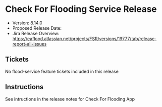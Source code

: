 # Check For Flooding Service Release

* Version: 8.14.0
* Proposed Release Date: 
* Jira Release Overview: https://eaflood.atlassian.net/projects/FSR/versions/19777/tab/release-report-all-issues

## Tickets


  No flood-service feature tickets included in this release


## Instructions

See intructions in the release notes for Check For Flooding App
